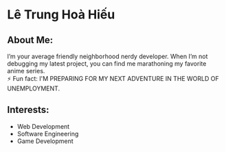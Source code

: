 # Lê Trung Hoà Hiếu

## About Me:
I’m your average friendly neighborhood nerdy developer. When I’m not debugging my latest project, you can find me marathoning my favorite anime series. <br>⚡ Fun fact: I'M PREPARING FOR MY NEXT ADVENTURE IN THE WORLD OF UNEMPLOYMENT.

## Interests:
- Web Development
- Software Engineering
- Game Development
